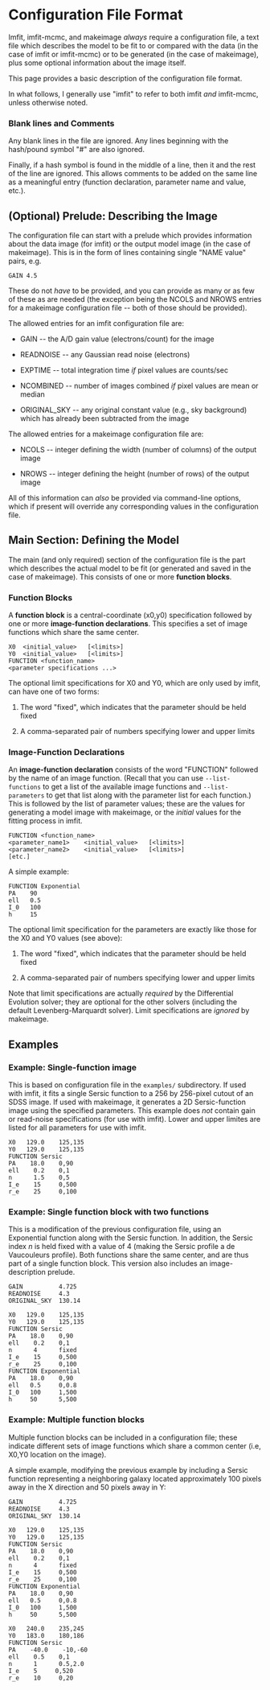 # Configuration File Format

Imfit, imfit-mcmc, and makeimage *always* require a configuration file,
a text file which describes the model to be fit to or compared with the
data (in the case of imfit or imfit-mcmc) or to be generated (in the
case of makeimage), plus some optional information about the image
itself.

This page provides a basic description of the configuration file format.

In what follows, I generally use "imfit" to refer to both imfit *and* imfit-mcmc,
unless otherwise noted.


### Blank lines and Comments

Any blank lines in the file are ignored. Any lines beginning with the hash/pound
symbol "#" are also ignored.

Finally, if a hash symbol is found in the middle of a line, then it and the
rest of the line are ignored.  This allows comments to be added on the same
line as a meaningful entry (function declaration, parameter name and value, etc.).


## (Optional) Prelude: Describing the Image

The configuration file can start with a prelude which provides
information about the data image (for imfit) or the output
model image (in the case of makeimage). This is in the form of lines
containing single "NAME value" pairs, e.g.   

    GAIN 4.5

These do not *have* to be provided, and you can provide as many or as few of
these as are needed (the exception being the NCOLS and NROWS entries for a
makeimage configuration file -- both of those should be provided).

The allowed entries for an imfit configuration file are:

* GAIN -- the A/D gain value (electrons/count) for the image

* READNOISE -- any Gaussian read noise (electrons)

* EXPTIME -- total integration time *if* pixel values are counts/sec

* NCOMBINED -- number of images combined *if* pixel values are mean or median

* ORIGINAL_SKY -- any original constant value (e.g., sky background) which has
already been subtracted from the image

The allowed entries for a makeimage configuration file are:

* NCOLS -- integer defining the width (number of columns) of the output image

* NROWS -- integer defining the height (number of rows) of the output image

All of this information can *also* be provided via command-line options, which if present
will override any corresponding values in the configuration file.


## Main Section: Defining the Model

The main (and only required) section of the configuration file is the part which
describes the actual model to be fit (or generated and saved in the case of makeimage).
This consists of one or more **function blocks**.

### Function Blocks

A **function block** is a central-coordinate (x0,y0) specification followed by one or
more **image-function declarations**. This specifies a set of image functions which
share the same center.

    X0  <initial_value>   [<limits>]
    Y0  <initial_value>   [<limits>]
    FUNCTION <function_name>
    <parameter specifications ...>

The optional limit specifications for X0 and Y0, which are only used by
imfit, can have one of two forms:

1. The word "fixed", which indicates that the parameter should be held fixed

2. A comma-separated pair of numbers specifying lower and upper limits


### Image-Function Declarations

An **image-function declaration** consists of the word "FUNCTION" followed by the
name of an image function. (Recall that you can use `--list-functions` to
get a list of the available image functions and `--list-parameters` to get that
list along with the parameter list for each function.) This is followed by the
list of parameter values; these are the values for generating a model image with
makeimage, or the *initial* values for the fitting process
in imfit.

    FUNCTION <function_name>
    <parameter_name1>    <initial_value>   [<limits>]
    <parameter_name2>    <initial_value>   [<limits>]
    [etc.]

A simple example:

    FUNCTION Exponential
    PA    90
    ell   0.5
    I_0   100
    h     15

The optional limit specification for the parameters are exactly like those for the
X0 and Y0 values (see above):

1. The word "fixed", which indicates that the parameter should be held fixed

2. A comma-separated pair of numbers specifying lower and upper limits

Note that limit specifications are actually *required* by the Differential Evolution
solver; they are optional for the other solvers (including the default Levenberg-Marquardt solver).
Limit specifications are *ignored* by makeimage.


## Examples

### Example: Single-function image

This is based on configuration file in the `examples/` subdirectory. If
used with imfit, it fits a single Sersic function to a 256 by 256-pixel
cutout of an SDSS image. If used with makeimage, it generates a 2D Sersic-function
image using the specified parameters. This example does *not* contain gain or read-noise
specifications (for use with imfit). Lower and upper limites are listed for all parameters
for use with imfit.

    X0   129.0    125,135
    Y0   129.0    125,135
    FUNCTION Sersic
    PA    18.0    0,90
    ell    0.2    0,1
    n      1.5    0,5
    I_e    15     0,500
    r_e    25     0,100


### Example: Single function block with two functions

This is a modification of the previous configuration file, using an Exponential function
along with the Sersic function. In addition, the Sersic index *n* is held fixed with a
value of 4 (making the Sersic profile a de Vaucouleurs profile). Both functions share the 
same center, and are thus part of a single function block. This version also includes
an image-description prelude.

    GAIN          4.725
    READNOISE     4.3
    ORIGINAL_SKY  130.14
    
    X0   129.0    125,135
    Y0   129.0    125,135
    FUNCTION Sersic
    PA    18.0    0,90
    ell    0.2    0,1
    n      4      fixed
    I_e    15     0,500
    r_e    25     0,100
    FUNCTION Exponential
    PA    18.0    0,90
    ell   0.5     0,0.8
    I_0   100     1,500
    h     50      5,500

### Example: Multiple function blocks

Multiple function blocks can be included in a configuration file; these indicate
different sets of image functions which share a common center (i.e, X0,Y0 location
on the image).

A simple example, modifying the previous example by including a Sersic function
representing a neighboring galaxy located approximately 100 pixels away in the
X direction and 50 pixels away in Y:

    GAIN          4.725
    READNOISE     4.3
    ORIGINAL_SKY  130.14
    
    X0   129.0    125,135
    Y0   129.0    125,135
    FUNCTION Sersic
    PA    18.0    0,90
    ell    0.2    0,1
    n      4      fixed
    I_e    15     0,500
    r_e    25     0,100
    FUNCTION Exponential
    PA    18.0    0,90
    ell   0.5     0,0.8
    I_0   100     1,500
    h     50      5,500

    X0   240.0    235,245
    Y0   183.0    180,186
    FUNCTION Sersic
    PA    -40.0    -10,-60
    ell    0.5    0,1
    n      1      0.5,2.0
    I_e    5     0,520
    r_e    10     0,20


